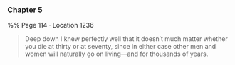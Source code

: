 ### Chapter 5
%% Page 114 · Location 1236
> Deep down I knew perfectly well that it doesn’t much matter whether you die at thirty or at seventy, since in either case other men and women will naturally go on living—and for thousands of years. 